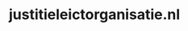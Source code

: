 ---
layout: post
title:  "justitieleictorganisatie.nl"
internal_url:  "/dutchgov/justitieleictorganisatie.nl.html"
categories: dutchgov
---